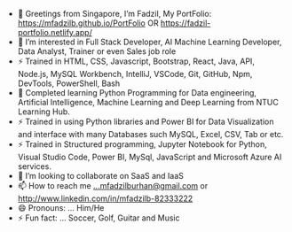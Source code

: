 - 👋 Greetings from Singapore, I’m Fadzil, My PortFolio: https://mfadzilb.github.io/PortFolio OR https://fadzil-portfolio.netlify.app/
- 👀 I’m interested in Full Stack Developer, AI Machine Learning Developer, Data Analyst, Trainer or even Sales job role
- ⚡ Trained in HTML, CSS, Javascript, Bootstrap, React, Java, API, Node.js, MySQL Workbench, IntelliJ, VSCode, Git, GitHub, Npm, DevTools, PowerShell, Bash
- 🌱 Completed learning Python Programming for Data engineering, Artificial Intelligence, Machine Learning and Deep Learning from NTUC Learning Hub.
- ⚡ Trained in using Python libraries and Power BI for Data Visualization and interface with many Databases such MySQL, Excel, CSV, Tab or etc.
- ⚡ Trained in Structured programming, Jupyter Notebook for Python, Visual Studio Code, Power BI, MySql, JavaScript and Microsoft Azure AI services.
- 💞️ I’m looking to collaborate on SaaS and IaaS
- 📫 How to reach me ...mfadzilburhan@gmail.com or http://www.linkedin.com/in/mfadzilb-82333222
- 😄 Pronouns: ... Him/He
- ⚡ Fun fact: ... Soccer, Golf, Guitar and Music

<!---
mFadzilb/mFadzilb is a ✨ special ✨ repository because its `README.md` (this file) appears on your GitHub profile.
You can click the Preview link to take a look at your changes.
--->
